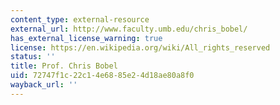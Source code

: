 ```yaml
---
content_type: external-resource
external_url: http://www.faculty.umb.edu/chris_bobel/
has_external_license_warning: true
license: https://en.wikipedia.org/wiki/All_rights_reserved
status: ''
title: Prof. Chris Bobel
uid: 72747f1c-22c1-4e68-85e2-4d18ae80a8f0
wayback_url: ''
---
```

